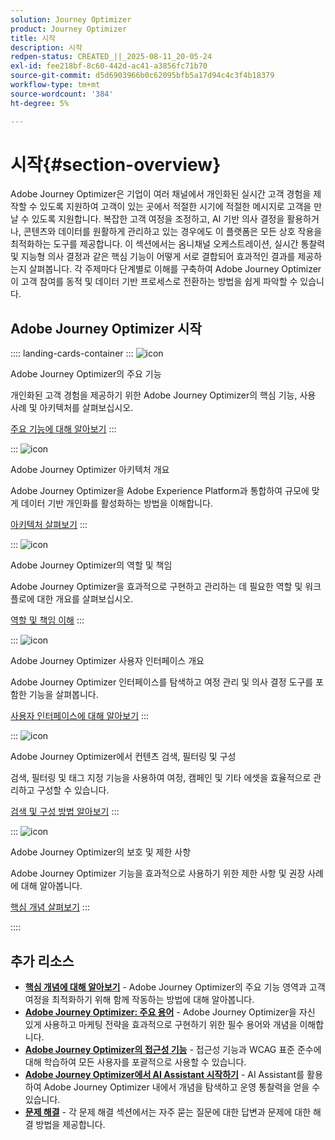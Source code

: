```yaml
---
solution: Journey Optimizer
product: Journey Optimizer
title: 시작
description: 시작
redpen-status: CREATED_||_2025-08-11_20-05-24
exl-id: fee218bf-8c60-442d-ac41-a3856fc71b70
source-git-commit: d5d6903966b0c62095bfb5a17d94c4c3f4b18379
workflow-type: tm+mt
source-wordcount: '384'
ht-degree: 5%

---
```


# 시작{#section-overview}

Adobe Journey Optimizer은 기업이 여러 채널에서 개인화된 실시간 고객 경험을 제작할 수 있도록 지원하여 고객이 있는 곳에서 적절한 시기에 적절한 메시지로 고객을 만날 수 있도록 지원합니다. 복잡한 고객 여정을 조정하고, AI 기반 의사 결정을 활용하거나, 콘텐츠와 데이터를 원활하게 관리하고 있는 경우에도 이 플랫폼은 모든 상호 작용을 최적화하는 도구를 제공합니다. 이 섹션에서는 옴니채널 오케스트레이션, 실시간 통찰력 및 지능형 의사 결정과 같은 핵심 기능이 어떻게 서로 결합되어 효과적인 결과를 제공하는지 살펴봅니다. 각 주제마다 단계별로 이해를 구축하여 Adobe Journey Optimizer이 고객 참여를 동적 및 데이터 기반 프로세스로 전환하는 방법을 쉽게 파악할 수 있습니다.

## Adobe Journey Optimizer 시작

:::: landing-cards-container
:::
![icon](https://cdn.experienceleague.adobe.com/icons/book.svg)

Adobe Journey Optimizer의 주요 기능

개인화된 고객 경험을 제공하기 위한 Adobe Journey Optimizer의 핵심 기능, 사용 사례 및 아키텍처를 살펴보십시오.

[주요 기능에 대해 알아보기](../using/start/get-started.md)
:::

:::
![icon](https://cdn.experienceleague.adobe.com/icons/code-branch.svg)

Adobe Journey Optimizer 아키텍처 개요

Adobe Journey Optimizer을 Adobe Experience Platform과 통합하여 규모에 맞게 데이터 기반 개인화를 활성화하는 방법을 이해합니다.

[아키텍처 살펴보기](../using/start/architecture-concepts-redpen.md)
:::

:::
![icon](https://cdn.experienceleague.adobe.com/icons/list-check.svg)

Adobe Journey Optimizer의 역할 및 책임

Adobe Journey Optimizer을 효과적으로 구현하고 관리하는 데 필요한 역할 및 워크플로에 대한 개요를 살펴보십시오.

[역할 및 책임 이해](../using/start/quick-start.md)
:::

:::
![icon](https://cdn.experienceleague.adobe.com/icons/gear.svg)

Adobe Journey Optimizer 사용자 인터페이스 개요

Adobe Journey Optimizer 인터페이스를 탐색하고 여정 관리 및 의사 결정 도구를 포함한 기능을 살펴봅니다.

[사용자 인터페이스에 대해 알아보기](../using/start/user-interface.md)
:::

:::
![icon](https://cdn.experienceleague.adobe.com/icons/circle-play.svg)

Adobe Journey Optimizer에서 컨텐츠 검색, 필터링 및 구성

검색, 필터링 및 태그 지정 기능을 사용하여 여정, 캠페인 및 기타 에셋을 효율적으로 관리하고 구성할 수 있습니다.

[검색 및 구성 방법 알아보기](../using/start/search-filter-categorize.md)
:::

:::
![icon](https://cdn.experienceleague.adobe.com/icons/puzzle-piece.svg)

Adobe Journey Optimizer의 보호 및 제한 사항

Adobe Journey Optimizer 기능을 효과적으로 사용하기 위한 제한 사항 및 권장 사례에 대해 알아봅니다.

[핵심 개념 살펴보기](../using/start/guardrails.md)
:::

::::


## 추가 리소스

- **[핵심 개념에 대해 알아보기](../using/start/functional-areas-redpen.md)** - Adobe Journey Optimizer의 주요 기능 영역과 고객 여정을 최적화하기 위해 함께 작동하는 방법에 대해 알아봅니다.
- **[Adobe Journey Optimizer: 주요 용어](../using/start/terminology-md-redpen.md)** - Adobe Journey Optimizer을 자신 있게 사용하고 마케팅 전략을 효과적으로 구현하기 위한 필수 용어와 개념을 이해합니다.
- **[Adobe Journey Optimizer의 접근성 기능](../using/start/accessibility.md)** - 접근성 기능과 WCAG 표준 준수에 대해 학습하여 모든 사용자를 포괄적으로 사용할 수 있습니다.
- **[Adobe Journey Optimizer에서 AI Assistant 시작하기](../using/start/ai-assistant.md)** - AI Assistant를 활용하여 Adobe Journey Optimizer 내에서 개념을 탐색하고 운영 통찰력을 얻을 수 있습니다.
- **[문제 해결](../using/start/troubleshooting.md)** - 각 문제 해결 섹션에서는 자주 묻는 질문에 대한 답변과 문제에 대한 해결 방법을 제공합니다.

